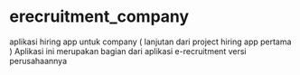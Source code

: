 # erecruitment_company
aplikasi hiring app untuk company ( lanjutan dari project hiring app pertama )
Aplikasi ini merupakan bagian dari aplikasi e-recruitment versi perusahaannya
